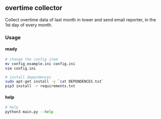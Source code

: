 ## overtime collector
Collect overtime data of last month in tower and send email reporter, in the 1st day of every month.

### Usage

#### ready
```sh
# change the config item
mv config_example.ini config.ini
vim config.ini

# install dependences
sudo apt-get install -y `cat DEPENDENCES.txt`
pip3 install -r requirements.txt
```

#### help
```py
# help
python3 main.py --help
```
